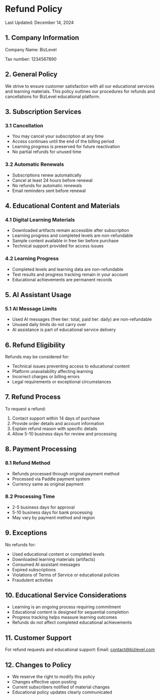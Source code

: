 # Refund Policy

Last Updated: December 14, 2024

## 1. Company Information

Company Name: BizLevel

Tax number: 1234567890

## 2. General Policy

We strive to ensure customer satisfaction with all our educational services and learning materials. This policy outlines our procedures for refunds and cancellations for BizLevel educational platform.

## 3. Subscription Services

### 3.1 Cancellation
- You may cancel your subscription at any time
- Access continues until the end of the billing period
- Learning progress is preserved for future reactivation
- No partial refunds for unused time

### 3.2 Automatic Renewals
- Subscriptions renew automatically
- Cancel at least 24 hours before renewal
- No refunds for automatic renewals
- Email reminders sent before renewal

## 4. Educational Content and Materials

### 4.1 Digital Learning Materials
- Downloaded artifacts remain accessible after subscription
- Learning progress and completed levels are non-refundable
- Sample content available in free tier before purchase
- Technical support provided for access issues

### 4.2 Learning Progress
- Completed levels and learning data are non-refundable
- Test results and progress tracking remain in your account
- Educational achievements are permanent records

## 5. AI Assistant Usage

### 5.1 AI Message Limits
- Used AI messages (free tier: total, paid tier: daily) are non-refundable
- Unused daily limits do not carry over
- AI assistance is part of educational service delivery

## 6. Refund Eligibility

Refunds may be considered for:
- Technical issues preventing access to educational content
- Platform unavailability affecting learning
- Incorrect charges or billing errors
- Legal requirements or exceptional circumstances

## 7. Refund Process

To request a refund:
1. Contact support within 14 days of purchase
2. Provide order details and account information
3. Explain refund reason with specific details
4. Allow 5-10 business days for review and processing

## 8. Payment Processing

### 8.1 Refund Method
- Refunds processed through original payment method
- Processed via Paddle payment system
- Currency same as original payment

### 8.2 Processing Time
- 2-5 business days for approval
- 5-10 business days for bank processing
- May vary by payment method and region

## 9. Exceptions

No refunds for:
- Used educational content or completed levels
- Downloaded learning materials (artifacts)
- Consumed AI assistant messages
- Expired subscriptions
- Violations of Terms of Service or educational policies
- Fraudulent activities

## 10. Educational Service Considerations

- Learning is an ongoing process requiring commitment
- Educational content is designed for sequential completion
- Progress tracking helps measure learning outcomes
- Refunds do not affect completed educational achievements

## 11. Customer Support

For refund requests and educational support:
Email: contact@bizlevel.com

## 12. Changes to Policy

- We reserve the right to modify this policy
- Changes effective upon posting
- Current subscribers notified of material changes
- Educational policy updates clearly communicated

